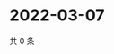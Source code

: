 # 2022-03-07

共 0 条

<!-- BEGIN WEIBO -->
<!-- 最后更新时间 Mon Mar 07 2022 00:19:25 GMT+0800 (China Standard Time) -->

<!-- END WEIBO -->
